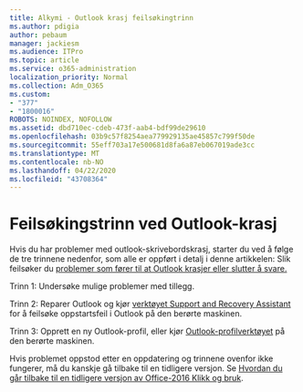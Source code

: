 ```yaml
---
title: Alkymi - Outlook krasj feilsøkingtrinn
ms.author: pdigia
author: pebaum
manager: jackiesm
ms.audience: ITPro
ms.topic: article
ms.service: o365-administration
localization_priority: Normal
ms.collection: Adm_O365
ms.custom:
- "377"
- "1800016"
ROBOTS: NOINDEX, NOFOLLOW
ms.assetid: dbd710ec-cdeb-473f-aab4-bdf99de29610
ms.openlocfilehash: 03b9c57f8254aea779929135ae45857c799f50de
ms.sourcegitcommit: 55eff703a17e500681d8fa6a87eb067019ade3cc
ms.translationtype: MT
ms.contentlocale: nb-NO
ms.lasthandoff: 04/22/2020
ms.locfileid: "43708364"
---
```

# <a name="outlook-crash-troubleshooting-steps"></a>Feilsøkingstrinn ved Outlook-krasj

Hvis du har problemer med outlook-skrivebordskrasj, starter du ved å følge de tre trinnene nedenfor, som alle er oppført i detalj i denne artikkelen: Slik feilsøker du [problemer som fører til at Outlook krasjer eller slutter å svare.](https://docs.microsoft.com/exchange/troubleshoot/outlook-crashes/crash-issues)
  
Trinn 1: Undersøke mulige problemer med tillegg.
  
Trinn 2: Reparer Outlook og kjør [verktøyet Support and Recovery Assistant](https://aka.ms/SaRA-OutlookWontStart) for å feilsøke oppstartsfeil i Outlook på den berørte maskinen.
  
Trinn 3: Opprett en ny Outlook-profil, eller kjør [Outlook-profilverktøyet](https://aka.ms/SaRA-OutlookSetupProfile) på den berørte maskinen.
  
Hvis problemet oppstod etter en oppdatering og trinnene ovenfor ikke fungerer, må du kanskje gå tilbake til en tidligere versjon.  Se [Hvordan du går tilbake til en tidligere versjon av Office-2016 Klikk og bruk](https://support.microsoft.com/help/2770432).
  
